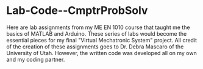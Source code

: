 # Lab-Code--CmptrProbSolv
Here are lab assignments from my ME EN 1010 course that taught me the basics of MATLAB and Arduino. These series of labs would become the essential pieces for my final "Virtual Mechatronic System" project. All credit of the creation of these assignments goes to Dr. Debra Mascaro of the University of Utah. However, the written code was developed all on my own and my coding partner. 
